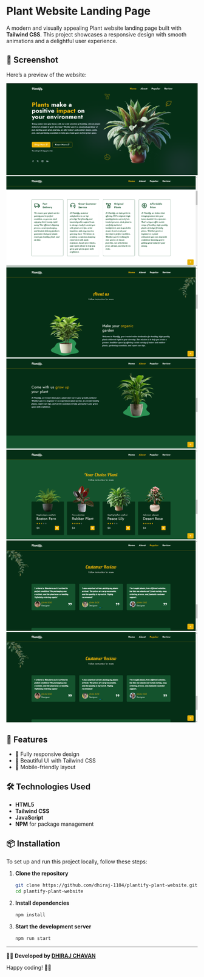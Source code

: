 # Plant Website Landing Page

A modern and visually appealing Plant website landing page built with **Tailwind CSS**. This project showcases a responsive design with smooth animations and a delightful user experience.

## 📸 Screenshot
Here’s a preview of the website:

<img src="assets/img/ss1.png" alt="Website Screenshot"/>
<br/>
<img src="assets/img/ss2.png" alt="Website Screenshot"/>
<br/>
<img src="assets/img/ss3.png" alt="Website Screenshot"/>
<br/>
<img src="assets/img/ss4.png" alt="Website Screenshot"/>
<br/>
<img src="assets/img/ss5.png" alt="Website Screenshot"/>
<br/>
<img src="assets/img/ss6.png" alt="Website Screenshot"/>
<br/>
<img src="assets/img/ss6.png" alt="Website Screenshot"/>


## 📌 Features
- 🍦 Fully responsive design
- 🎨 Beautiful UI with Tailwind CSS
- 📱 Mobile-friendly layout

## 🛠️ Technologies Used
- **HTML5**
- **Tailwind CSS**
- **JavaScript**
- **NPM** for package management

## 📦 Installation

To set up and run this project locally, follow these steps:

1. **Clone the repository**
   ```sh
   git clone https://github.com/dhiraj-1104/plantify-plant-website.git
   cd plantify-plant-website
   ```

2. **Install dependencies**
   ```sh
   npm install
   ```

3. **Start the development server**
   ```sh
   npm run start
   ```

---

👨‍💻 **Developed by [DHIRAJ CHAVAN](https://github.com/dhiaj-1104)**

Happy coding! 🎉🍦

